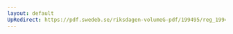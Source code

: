 ```yaml
---
layout: default
UpRedirect: https://pdf.swedeb.se/riksdagen-volumeG-pdf/199495/reg_199495/reg_199495_0468.pdf
---
```

